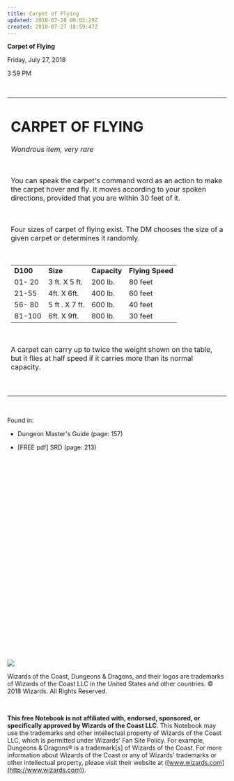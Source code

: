 ```yaml
---
title: Carpet of Flying
updated: 2018-07-28 00:02:29Z
created: 2018-07-27 18:59:47Z
---
```


**Carpet of Flying**

Friday, July 27, 2018

3:59 PM

 

<table><tbody><tr class="odd"><td><h1 id="carpet-of-flying"><strong>CARPET OF FLYING</strong></h1><p><em>Wondrous item, very rare</em></p><p> </p><p>You can speak the carpet's command word as an action to make the carpet hover and fly. It moves according to your spoken directions, provided that you are within 30 feet of it.</p><p> </p><p>Four sizes of carpet of flying exist. The DM chooses the size of a given carpet or determines it randomly.</p><p> </p><table><tbody><tr class="odd"><td><strong>D100</strong></td><td><strong>Size</strong></td><td><strong>Capacity</strong></td><td><strong>Flying Speed</strong></td></tr><tr class="even"><td>01- 20</td><td>3 ft. X 5 ft.</td><td>200 lb.</td><td>80 feet</td></tr><tr class="odd"><td>21-55</td><td>4ft. X 6ft.</td><td>400 lb.</td><td>60 feet</td></tr><tr class="even"><td>56- 80</td><td>5 ft . X 7 ft.</td><td>600 lb.</td><td>40 feet</td></tr><tr class="odd"><td>81-100</td><td>6ft. X 9ft.</td><td>800 lb.</td><td>30 feet</td></tr></tbody></table><p> </p><p>A carpet can carry up to twice the weight shown on the table, but it flies at half speed if it carries more than its normal capacity.</p><p> </p></td></tr></tbody></table>

 

Found in:

-   Dungeon Master's Guide (page: 157)

-   \[FREE pdf\] SRD (page: 213)

 

 

 

 

 

 

 

 

 

 

 

 

 

 

 

![](tmp\media\image1.png)

Wizards of the Coast, Dungeons & Dragons, and their logos are trademarks of Wizards of the Coast LLC in the United States and other countries. © 2018 Wizards. All Rights Reserved.

 

**This free Notebook is not affiliated with, endorsed, sponsored, or specifically approved by Wizards of the Coast LLC**. This Notebook may use the trademarks and other intellectual property of Wizards of the Coast LLC, which is permitted under Wizards' Fan Site Policy. For example, Dungeons & Dragons® is a trademark\[s\] of Wizards of the Coast. For more information about Wizards of the Coast or any of Wizards' trademarks or other intellectual property, please visit their website at ([www.wizards.com](http://www.wizards.com)).
